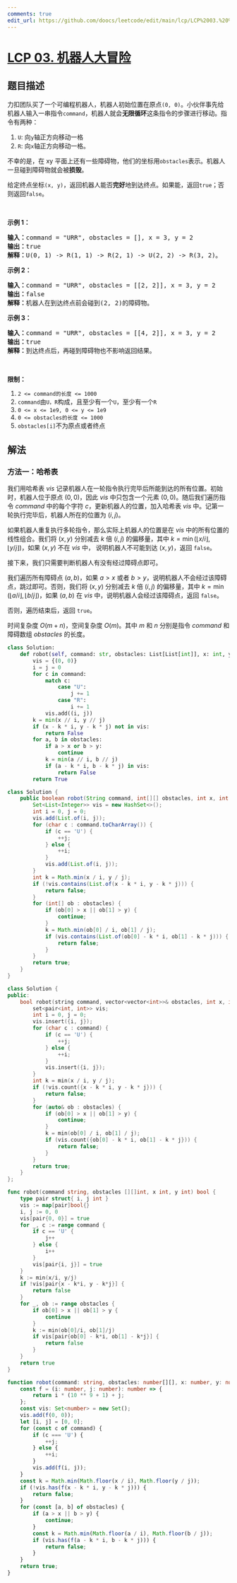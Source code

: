 ```yaml
---
comments: true
edit_url: https://github.com/doocs/leetcode/edit/main/lcp/LCP%2003.%20%E6%9C%BA%E5%99%A8%E4%BA%BA%E5%A4%A7%E5%86%92%E9%99%A9/README.md
---
```


# [LCP 03. 机器人大冒险](https://leetcode.cn/problems/programmable-robot)

## 题目描述

<!-- 这里写题目描述 -->

<p>力扣团队买了一个可编程机器人，机器人初始位置在原点<code>(0, 0)</code>。小伙伴事先给机器人输入一串指令<code>command</code>，机器人就会<strong>无限循环</strong>这条指令的步骤进行移动。指令有两种：</p>

<ol>
	<li><code>U</code>: 向<code>y</code>轴正方向移动一格</li>
	<li><code>R</code>: 向<code>x</code>轴正方向移动一格。</li>
</ol>

<p>不幸的是，在 xy 平面上还有一些障碍物，他们的坐标用<code>obstacles</code>表示。机器人一旦碰到障碍物就会被<strong>损毁</strong>。</p>

<p>给定终点坐标<code>(x, y)</code>，返回机器人能否<strong>完好</strong>地到达终点。如果能，返回<code>true</code>；否则返回<code>false</code>。</p>

<p>&nbsp;</p>

<p><strong>示例 1：</strong></p>

<pre><strong>输入：</strong>command = &quot;URR&quot;, obstacles = [], x = 3, y = 2
<strong>输出：</strong>true
<strong>解释：</strong>U(0, 1) -&gt; R(1, 1) -&gt; R(2, 1) -&gt; U(2, 2) -&gt; R(3, 2)。</pre>

<p><strong>示例 2：</strong></p>

<pre><strong>输入：</strong>command = &quot;URR&quot;, obstacles = [[2, 2]], x = 3, y = 2
<strong>输出：</strong>false
<strong>解释：</strong>机器人在到达终点前会碰到(2, 2)的障碍物。</pre>

<p><strong>示例 3：</strong></p>

<pre><strong>输入：</strong>command = &quot;URR&quot;, obstacles = [[4, 2]], x = 3, y = 2
<strong>输出：</strong>true
<strong>解释：</strong>到达终点后，再碰到障碍物也不影响返回结果。</pre>

<p>&nbsp;</p>

<p><strong>限制：</strong></p>

<ol>
	<li><code>2 &lt;= command的长度 &lt;= 1000</code></li>
	<li><code>command</code>由<code>U，R</code>构成，且至少有一个<code>U</code>，至少有一个<code>R</code></li>
	<li><code>0 &lt;= x &lt;= 1e9, 0 &lt;= y &lt;= 1e9</code></li>
	<li><code>0 &lt;= obstacles的长度 &lt;= 1000</code></li>
	<li><code>obstacles[i]</code>不为原点或者终点</li>
</ol>

## 解法

### 方法一：哈希表

我们用哈希表 $vis$ 记录机器人在一轮指令执行完毕后所能到达的所有位置。初始时，机器人位于原点 $(0, 0)$，因此 $vis$ 中只包含一个元素 $(0, 0)$。随后我们遍历指令 $command$ 中的每个字符 $c$，更新机器人的位置，加入哈希表 $vis$ 中。记第一轮执行完毕后，机器人所在的位置为 $(i, j)$。

如果机器人重复执行多轮指令，那么实际上机器人的位置是在 $vis$ 中的所有位置的线性组合。我们将 $(x, y)$ 分别减去 $k$ 倍 $(i, j)$ 的偏移量，其中 $k = \min(\lfloor x / i \rfloor, \lfloor y / j \rfloor)$，如果 $(x, y)$ 不在 $vis$ 中， 说明机器人不可能到达 $(x, y)$，返回 `false`。

接下来，我们只需要判断机器人有没有经过障碍点即可。

我们遍历所有障碍点 $(a, b)$，如果 $a \gt x$ 或者 $b \gt y$，说明机器人不会经过该障碍点，跳过即可。否则，我们将 $(x, y)$ 分别减去 $k$ 倍 $(i, j)$ 的偏移量，其中 $k = \min(\lfloor a / i \rfloor, \lfloor b / j \rfloor)$，如果 $(a, b)$ 在 $vis$ 中，说明机器人会经过该障碍点，返回 `false`。

否则，遍历结束后，返回 `true`。

时间复杂度 $O(m + n)$，空间复杂度 $O(m)$。其中 $m$ 和 $n$ 分别是指令 $command$ 和障碍数组 $obstacles$ 的长度。

<!-- tabs:start -->

```python
class Solution:
    def robot(self, command: str, obstacles: List[List[int]], x: int, y: int) -> bool:
        vis = {(0, 0)}
        i = j = 0
        for c in command:
            match c:
                case "U":
                    j += 1
                case "R":
                    i += 1
            vis.add((i, j))
        k = min(x // i, y // j)
        if (x - k * i, y - k * j) not in vis:
            return False
        for a, b in obstacles:
            if a > x or b > y:
                continue
            k = min(a // i, b // j)
            if (a - k * i, b - k * j) in vis:
                return False
        return True
```

```java
class Solution {
    public boolean robot(String command, int[][] obstacles, int x, int y) {
        Set<List<Integer>> vis = new HashSet<>();
        int i = 0, j = 0;
        vis.add(List.of(i, j));
        for (char c : command.toCharArray()) {
            if (c == 'U') {
                ++j;
            } else {
                ++i;
            }
            vis.add(List.of(i, j));
        }
        int k = Math.min(x / i, y / j);
        if (!vis.contains(List.of(x - k * i, y - k * j))) {
            return false;
        }
        for (int[] ob : obstacles) {
            if (ob[0] > x || ob[1] > y) {
                continue;
            }
            k = Math.min(ob[0] / i, ob[1] / j);
            if (vis.contains(List.of(ob[0] - k * i, ob[1] - k * j))) {
                return false;
            }
        }
        return true;
    }
}
```

```cpp
class Solution {
public:
    bool robot(string command, vector<vector<int>>& obstacles, int x, int y) {
        set<pair<int, int>> vis;
        int i = 0, j = 0;
        vis.insert({i, j});
        for (char c : command) {
            if (c == 'U') {
                ++j;
            } else {
                ++i;
            }
            vis.insert({i, j});
        }
        int k = min(x / i, y / j);
        if (!vis.count({x - k * i, y - k * j})) {
            return false;
        }
        for (auto& ob : obstacles) {
            if (ob[0] > x || ob[1] > y) {
                continue;
            }
            k = min(ob[0] / i, ob[1] / j);
            if (vis.count({ob[0] - k * i, ob[1] - k * j})) {
                return false;
            }
        }
        return true;
    }
};
```

```go
func robot(command string, obstacles [][]int, x int, y int) bool {
	type pair struct{ i, j int }
	vis := map[pair]bool{}
	i, j := 0, 0
	vis[pair{0, 0}] = true
	for _, c := range command {
		if c == 'U' {
			j++
		} else {
			i++
		}
		vis[pair{i, j}] = true
	}
	k := min(x/i, y/j)
	if !vis[pair{x - k*i, y - k*j}] {
		return false
	}
	for _, ob := range obstacles {
		if ob[0] > x || ob[1] > y {
			continue
		}
		k := min(ob[0]/i, ob[1]/j)
		if vis[pair{ob[0] - k*i, ob[1] - k*j}] {
			return false
		}
	}
	return true
}
```

```ts
function robot(command: string, obstacles: number[][], x: number, y: number): boolean {
    const f = (i: number, j: number): number => {
        return i * (10 ** 9 + 1) + j;
    };
    const vis: Set<number> = new Set();
    vis.add(f(0, 0));
    let [i, j] = [0, 0];
    for (const c of command) {
        if (c === 'U') {
            ++j;
        } else {
            ++i;
        }
        vis.add(f(i, j));
    }
    const k = Math.min(Math.floor(x / i), Math.floor(y / j));
    if (!vis.has(f(x - k * i, y - k * j))) {
        return false;
    }
    for (const [a, b] of obstacles) {
        if (a > x || b > y) {
            continue;
        }
        const k = Math.min(Math.floor(a / i), Math.floor(b / j));
        if (vis.has(f(a - k * i, b - k * j))) {
            return false;
        }
    }
    return true;
}
```

<!-- tabs:end -->

<!-- end -->
